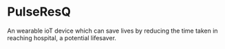# PulseResQ
An wearable ioT device which can save lives by reducing the time taken in reaching hospital, a potential lifesaver.
